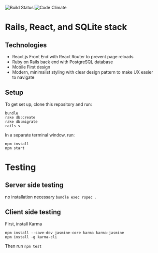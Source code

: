 ![Build Status](https://codeship.com/projects/d0b30d60-59bc-0135-70d7-0a5f2ff2ef9a/status?branch=master)
![Code Climate](https://codeclimate.com/github/laurado/hungry-travels.png)
<!-- [![Coverage Status](https://coveralls.io/repos/github/laurado/hungry-travels/badge.svg)](https://coveralls.io/github/laurado/hungry-travels) -->


# Rails, React, and SQLite stack


## Technologies
* React.js Front End with React Router to prevent page reloads
* Ruby on Rails back end with PostgreSQL database
* Mobile First design
* Modern, minimalist styling with clear design pattern to make UX easier to navigate

## Setup
To get set up, clone this repository and run:
```
bundle
rake db:create
rake db:migrate
rails s
```

In a separate terminal window, run:
```
npm install
npm start
```

# Testing
## Server side testing
no installation necessary
```bundle exec rspec .```

## Client side testing
First, install Karma
```
npm install --save-dev jasmine-core karma karma-jasmine
npm install -g karma-cli
```
Then run
```npm test```
